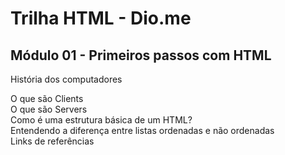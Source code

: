 # Trilha HTML - Dio.me
## Módulo 01 - Primeiros passos com HTML

História dos computadores<br>

O que são Clients<br>
  O que são Servers
  <br>
   Como é uma estrutura básica de um HTML?
   <br>
       Entendendo a diferença entre listas ordenadas e não ordenadas
       <br>
   Links de referências
